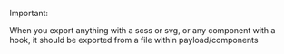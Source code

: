 Important:

When you export anything with a scss or svg, or any component with a hook, it should be exported from a file within payload/components
